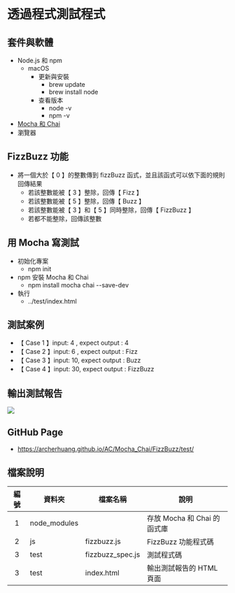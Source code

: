 # 透過程式測試程式

## 套件與軟體
* Node.js 和 npm
  * macOS
    * 更新與安裝
      * brew update
      * brew install node
    * 查看版本
      * node -v
      * npm -v
* [Mocha 和 Chai](#用-mocha-寫測試)
* 瀏覽器

## FizzBuzz 功能
* 將一個大於【 0 】的整數傳到 fizzBuzz 函式，並且該函式可以依下面的規則回傳結果
  * 若該整數能被【 3 】整除，回傳【 Fizz 】
  * 若該整數能被【 5 】整除，回傳【 Buzz 】
  * 若該整數能被【 3 】和【 5 】同時整除，回傳【 FizzBuzz 】
  * 若都不能整除，回傳該整數

## 用 Mocha 寫測試
* 初始化專案
  * npm init
* npm 安裝 Mocha 和 Chai
  * npm install mocha chai --save-dev
* 執行
  * ../test/index.html

## 測試案例
* 【 Case 1 】input: 4 , expect output : 4
* 【 Case 2 】input: 6 , expect output : Fizz
* 【 Case 3 】input: 10, expect output : Buzz
* 【 Case 4 】input: 30, expect output : FizzBuzz

## 輸出測試報告

![](https://oranwind.s3.amazonaws.com/2019/May/_____2019_05_13___3_37_42-1557733079490.png)


## GitHub Page
* https://archerhuang.github.io/AC/Mocha_Chai/FizzBuzz/test/

## 檔案說明

| 編號 | 資料夾 |  檔案名稱 | 說明  |
|:---:|---|---|---|
|1| node_modules |   | 存放 Mocha 和 Chai 的函式庫  |
|2| js |  fizzbuzz.js | FizzBuzz 功能程式碼  |
|3| test | fizzbuzz_spec.js  | 測試程式碼 |
|3| test | index.html  |  輸出測試報告的 HTML 頁面 |
